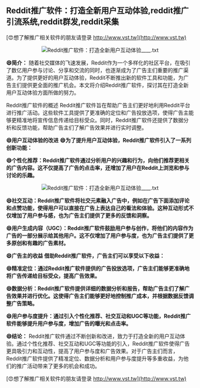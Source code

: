 ## **Reddit推广软件：打造全新用户互动体验,reddit推广引流系统,reddit群发,reddit采集**

[😍想了解推广相关软件的朋友请登录 http://www.vst.tw](http://www.vst.tw)

 <center><img src="https://vst.tw/MP4/tuiguang/png/2.png" alt="Reddit推广软件：打造全新用户互动体验____.txt"></center>

**😄简介：**
随着社交媒体的飞速发展，Reddit作为一个多样化的社区平台，在吸引了数亿用户参与讨论、分享和交流的同时，也逐渐成为了广告主们重要的推广渠道。为了提供更好的用户互动体验，Reddit不断推出新的软件工具和功能，为广告主们提供更全面的推广机会。本文将介绍Reddit推广软件，探讨其在打造全新用户互动体验方面所做的努力。

Reddit推广软件的概述
Reddit推广软件旨在帮助广告主们更好地利用Reddit平台进行推广活动。这些软件工具提供了更准确的定位和广告投放选项，使得广告主能够更精准地将宣传信息传递给目标受众。同时，Reddit推广软件还提供了数据分析和反馈功能，帮助广告主们了解广告效果并进行实时调整。

**😄用户互动体验的改进**
**😄为了提升用户互动体验，Reddit推广软件引入了一系列创新功能：**

**😄个性化推荐：Reddit推广软件通过分析用户的兴趣和行为，向他们推荐更相关的广告内容。这不仅提高了广告的点击率，还增加了用户在Reddit上浏览和参与讨论的乐趣。**

 <center><img src="https://vst.tw/MP4/tuiguang/png/6.png" alt="Reddit推广软件：打造全新用户互动体验____.txt"></center>

**😄社交互动：Reddit推广软件将社交元素融入广告中，例如在广告下面添加评论和点赞功能，使得用户可以直接在广告上表达自己的看法和体验。这种互动形式不仅增加了用户参与感，也为广告主们提供了更多的反馈和洞察。**

**😄用户生成内容（UGC）：Reddit推广软件鼓励用户参与创作，将他们的内容作为广告的一部分展示给其他用户。这不仅增加了用户参与度，也为广告主们提供了更多原创和有趣的广告素材。**

**😄广告主的收益 借助Reddit推广软件，广告主们可以享受以下收益：**

**😄精准定位：通过Reddit推广软件提供的广告投放选项，广告主们能够更准确地将广告传递给目标受众，提高广告效果。**

**😄数据分析：Reddit推广软件提供详细的数据分析和报告，帮助广告主们了解广告效果并进行优化。这使得广告主们能够更好地控制推广成本，并根据数据反馈调整广告策略。**

**😄用户参与度提升：通过引入个性化推荐、社交互动和UGC等功能，Reddit推广软件能够提升用户参与度，增加广告的曝光和点击率。**

**😄结论：**
Reddit推广软件通过不断创新和改进，致力于打造全新的用户互动体验。通过个性化推荐、社交互动和UGC等功能的引入，Reddit推广软件使得广告更具吸引力和互动性，提高了用户参与度和广告效果。对于广告主们而言，Reddit推广软件提供了精准定位、数据分析和用户参与度提升等多重收益，为他们的推广活动带来了更多的机会和成功。

[😍想了解推广相关软件的朋友请登录 http://www.vst.tw](http://www.vst.tw)



